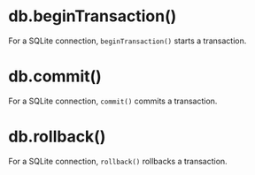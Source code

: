 # db.beginTransaction()

For a SQLite connection, `beginTransaction()` starts a transaction.

# db.commit()

For a SQLite connection, `commit()` commits a transaction.

# db.rollback()

For a SQLite connection, `rollback()` rollbacks a transaction.